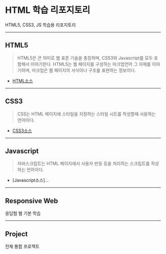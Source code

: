 





# HTML 학습 리포지토리
HTML5, CSS3, JS 학습용 리포지토리

------------------------------

## HTML5
> HTML5은 큰 의미로 웹 표준 기술을 총칭하며, CSS3와 Javascript를 모두 포함해서 이야기한다. HTML5는 웹 페이지를 구성하는 마크업언어 그 자체를 이야기하며, 마크업은 웹 페이지의 서식이나 구조를 표현하는 정보이다.

- [HTML소스](https://github.com/SeoDongWoo1216/StudyHtml/tree/main/01_HTML)


-------------------------------

## CSS3
> CSS는 HTML 페이지에 스타일을 지정하는 스타일 시트를 작성할때 사용하는 언어이다. 
- [CSS3소스](https://github.com/SeoDongWoo1216/StudyHtml/tree/main/02_CSS)

-------------------------------

## Javascript
> 자바스크립트는 HTML 페이지에서 사용자 반응 등을 처리하는 스크립트를 작성하는 언어이다.

- [Javascript소스]...

-------------------------------

## Responsive Web
응답협 웹 기본 학습

--------------------------------

## Project
전체 통합 프로젝트
